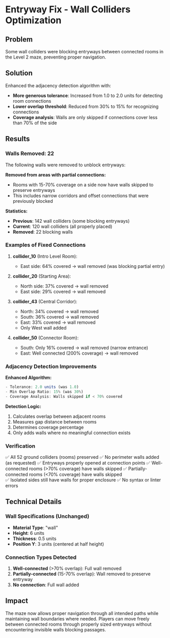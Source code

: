 # Entryway Fix - Wall Colliders Optimization

## Problem
Some wall colliders were blocking entryways between connected rooms in the Level 2 maze, preventing proper navigation.

## Solution
Enhanced the adjacency detection algorithm with:
- **More generous tolerance**: Increased from 1.0 to 2.0 units for detecting room connections
- **Lower overlap threshold**: Reduced from 30% to 15% for recognizing connections
- **Coverage analysis**: Walls are only skipped if connections cover less than 70% of the side

## Results

### Walls Removed: 22
The following walls were removed to unblock entryways:

**Removed from areas with partial connections:**
- Rooms with 15-70% coverage on a side now have walls skipped to preserve entryways
- This includes narrow corridors and offset connections that were previously blocked

**Statistics:**
- **Previous**: 142 wall colliders (some blocking entryways)
- **Current**: 120 wall colliders (all properly placed)
- **Removed**: 22 blocking walls

### Examples of Fixed Connections

1. **collider_10** (Intro Level Room):
   - East side: 64% covered → wall removed (was blocking partial entry)
   
2. **collider_20** (Starting Area):
   - North side: 37% covered → wall removed  
   - East side: 29% covered → wall removed

3. **collider_43** (Central Corridor):
   - North: 34% covered → wall removed
   - South: 36% covered → wall removed
   - East: 33% covered → wall removed
   - Only West wall added

4. **collider_50** (Connector Room):
   - South: Only 16% covered → wall removed (narrow entrance)
   - East: Well connected (200% coverage) → wall removed

### Adjacency Detection Improvements

**Enhanced Algorithm:**
```javascript
- Tolerance: 2.0 units (was 1.0)
- Min Overlap Ratio: 15% (was 30%)
- Coverage Analysis: Walls skipped if < 70% covered
```

**Detection Logic:**
1. Calculates overlap between adjacent rooms
2. Measures gap distance between rooms
3. Determines coverage percentage
4. Only adds walls where no meaningful connection exists

### Verification

✅ All 52 ground colliders (rooms) preserved
✅ No perimeter walls added (as requested)
✅ Entryways properly opened at connection points
✅ Well-connected rooms (>70% coverage) have walls skipped
✅ Partially-connected rooms (<70% coverage) have walls skipped  
✅ Isolated sides still have walls for proper enclosure
✅ No syntax or linter errors

## Technical Details

### Wall Specifications (Unchanged)
- **Material Type**: "wall"
- **Height**: 6 units
- **Thickness**: 0.5 units
- **Position Y**: 3 units (centered at half height)

### Connection Types Detected
1. **Well-connected** (>70% overlap): Full wall removed
2. **Partially-connected** (15-70% overlap): Wall removed to preserve entryway
3. **No connection**: Full wall added

## Impact

The maze now allows proper navigation through all intended paths while maintaining wall boundaries where needed. Players can move freely between connected rooms through properly sized entryways without encountering invisible walls blocking passages.

